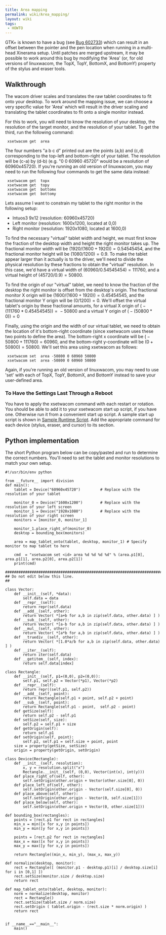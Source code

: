 ```yaml
---
title: Area mapping
permalink: wiki/Area_mapping/
layout: wiki
tags:
 - HOWTO
---
```


GTK+ is known to have a bug (see [Bug
602733](https://bugzilla.gnome.org/show_bug.cgi?id=602733)) which can
result in an offset between the pointer and the pen location when
running in a multi-head Xinerama setup. Until patches are merged
upstream, it may be possible to work around this bug by modifying the
'Area' (or, for old versions of linuxwacom, the TopX, TopY, BottomX, and
BottomY) property of the stylus and eraser tools.

Walkthrough
-----------

The wacom driver scales and translates the raw tablet coordinates to fit
onto your desktop. To work around the mapping issue, we can choose a
very specific value for 'Area' which will result in the driver scaling
and translating the tablet coordinates to fit onto a single monitor
instead.

For this to work, you will need to know the resolution of your desktop,
the resolution of the target monitor, and the resolution of your tablet.
To get the third, run the following command:

` xsetwacom get `<id>` area`

The four numbers "a b c d" printed out are the points (a,b) and (c,d)
corresponding to the top-left and bottom-right of your tablet. The
resolution will be (c-a) by (d-b) (e.g. "0 0 60960 45720" would be a
resolution of 60960x45720). If you're running an old version of
linuxwacom, you may need to run the following four commands to get the
same data instead:

` xsetwacom get `<id>` topx`  
` xsetwacom get `<id>` topy`  
` xsetwacom get `<id>` bottomx`  
` xsetwacom get `<id>` bottomy`

Lets assume I want to constrain my tablet to the right monitor in the
following setup:

-   Intuos3 9x12 (resolution: 60960x45720)
-   Left monitor (resolution: 1600x1200, located at 0,0)
-   Right monitor (resolution: 1920x1080, located at 1600,0)

To find the necessary "virtual" tablet width and height, we must first
know the fraction of the desktop width and height the right monitor
takes up. The fractional monitor width will be
(1920/(1600 + 1920)) = 0.54545454, and the fractional monitor height
will be (1080/1200) = 0.9. To make the tablet appear larger than it
actually is to the driver, we'll need to divide the physical resolution
by these fractions to obtain the "virtual" resolution. In this case,
we'd have a virtual width of (60960/0.54545454) = 111760, and a virtual
height of (45720/0.9) = 50800.

To find the origin of our "virtual" tablet, we need to know the fraction
of the desktop the right monitor is offset from the desktop's origin.
The fractional monitor X origin will be
(1600/(1600 + 1920)) = 0.45454545, and the fractional monitor Y origin
will be (0/1200) = 0. We'll offset the virtual tablet's origin by these
fractional amounts, for a virtual X origin of
( − (111760 \* 0.45454545)) =  − 50800 and a virtual Y origin of
( − (50800 \* 0)) = 0

Finally, using the origin and the width of our virtual tablet, we need
to obtain the location of it's bottom-right coordinate (since xsetwacom
uses these two points to define the area). The bottom-right x coordinate
will be ( − 50800 + 111760) = 60960, and the bottom-right y-coordinate
will be (0 + 50800) = 50800. We'll set this area using xsetwacom as
follows:

` xsetwacom set `<stylus id>` area -50800 0 60960 50800`  
` xsetwacom set `<eraser id>` area -50800 0 60960 50800`

Again, if you're running an old version of linuxwacom, you may need to
use 'set' with each of TopX, TopY, BottomX, and BottomY instead to save
your user-defined area.

### To Have the Settings Last Through a Reboot

You have to apply the xsetwacom command with each restart or rotation.
You should be able to add it to your xsetwacom start up script, if you
have one. Otherwise run it from a convenient start up script. A sample
start up script is shown in [Sample Runtime
Script](/wiki/Tablet_Configuration#Sample_Runtime_Script "wikilink"). Add the
appropriate command for each device (stylus, eraser, and cursor) to its
section.

Python implementation
---------------------

The short Python program below can be copy/pasted and run to determine
the correct numbers. You'll need to set the tablet and monitor
resolutions to match your own setup.

    #!/usr/bin/env python

    from __future__ import division
    def main():
        tablet = Device("60960x45720")         # Replace with the resolution of your tablet

        monitor_0 = Device("1600x1200")        # Replace with the resolution of your left screen
        monitor_1 = Device("1920x1080")        # Replace with the resolution of your right screen
        monitors = [monitor_0, monitor_1]

        monitor_1.place_right_of(monitor_0)
        desktop = bounding_box(monitors)

        area = map_tablet_onto(tablet, desktop, monitor_1) # Specify monitor to map tablet to here

        cmd  = "xsetwacom set <id> area %d %d %d %d" % (area.p1[0], area.p1[1], area.p2[0], area.p2[1])
        print(cmd)

    #######################################################################
    ## Do not edit below this line.
    ##

    class Vector:
        def __init__(self, *data):
            self.data = data
        def __repr__(self):
            return repr(self.data) 
        def __add__(self, other):
            return Vector( *[a+b for a,b in zip(self.data, other.data) ] )  
        def __sub__(self, other):
            return Vector( *[a-b for a,b in zip(self.data, other.data) ] )
        def __mul__(self, other):
            return Vector( *[a*b for a,b in zip(self.data, other.data) ] )
        def __truediv__(self, other):
            return Vector( *[1.0*a/b for a,b in zip(self.data, other.data) ] )
        def __iter__(self):
            return iter(self.data)
        def __getitem__(self, index):
            return self.data[index]

    class Rectangle:
        def __init__(self, p1=(0,0), p2=(0,0)):
            self.p1, self.p2 = Vector(*p1), Vector(*p2)
        def __repr__(self):
            return repr((self.p1, self.p2))
        def __add__(self, point):
            return Rectangle(self.p1 + point, self.p2 + point)
        def __sub__(self, point):
            return Rectangle(self.p1 - point,  self.p2 - point)
        def getSize(self):
            return self.p2 - self.p1
        def setSize(self, size):
            self.p2 = self.p1 + size
        def getOrigin(self):
            return self.p1
        def setOrigin(self, point):
            self.p2, self.p1 = self.size + point, point
        size = property(getSize, setSize)
        origin = property(getOrigin, setOrigin)

    class Device(Rectangle):
        def __init__(self, resolution):
            x, y = resolution.split("x")
            Rectangle.__init__(self, (0,0), Vector(int(x), int(y)))
        def place_right_of(self, other):
            self.setOrigin(other.origin + Vector(other.size[0], 0))
        def place_left_of(self, other):
            self.setOrigin(other.origin - Vector(self.size[0], 0))
        def place_above(self, other):
            self.setOrigin(other.origin - Vector(0, self.size[1]))
        def place_below(self, other):
            self.setOrigin(other.origin + Vector(0, other.size[1]))

    def bounding_box(rectangles):
        points = [rect.p1 for rect in rectangles]
        min_x = min([x for x,y in points])
        min_y = min([y for x,y in points])

        points = [rect.p2 for rect in rectangles]
        max_x = max([x for x,y in points])
        max_y = max([y for x,y in points])

        return Rectangle((min_x, min_y), (max_x, max_y))

    def normalize(desktop, monitor):
        rect = Rectangle([ (monitor.p1 - desktop.p1)[i] / desktop.size[i] for i in [0,1] ])
        rect.setSize(monitor.size / desktop.size)
        return rect

    def map_tablet_onto(tablet, desktop, monitor):
        norm = normalize(desktop, monitor)
        rect = Rectangle()
        rect.setSize(tablet.size / norm.size)
        rect.setOrigin ( tablet.origin - (rect.size * norm.origin) )
        return rect


    if __name__=="__main__":
        main()
